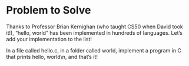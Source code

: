 # Problem to Solve

Thanks to Professor Brian Kernighan (who taught CS50 when David took it!), “hello, world” has been implemented in hundreds of languages. Let’s add your implementation to the list!

In a file called hello.c, in a folder called world, implement a program in C that prints hello, world\n, and that’s it!